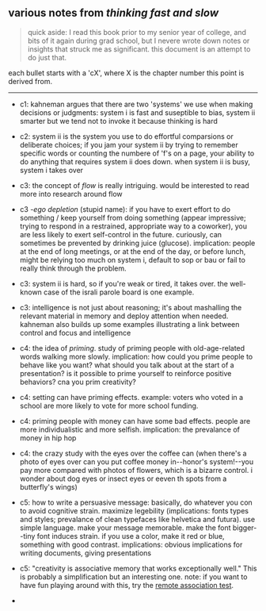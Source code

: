 ## various notes from _thinking fast and slow_

> quick aside: I read this book prior to my senior year of college, and bits of it again during grad school, but I nevere wrote down notes or insights that struck me as significant. this document is an attempt to do just that. 

each bullet starts with a 'cX', where X is the chapter number this point is derived from.

-----------

- c1: kahneman argues that there are two 'systems' we use when making decisions or judgments: system i is fast and suseptible to bias, system ii smarter but we tend not to invoke it because thinking is hard

- c2: system ii is the system you use to do effortful comparsions or deliberate choices; if you jam your system ii by trying to remember specific words or counting the numbere of 'f's on a page, your ability to do anything that requires system ii does down. when system ii is busy, system i takes over

- c3: the concept of _flow_ is really intriguing. would be interested to read more into research around flow

- c3 -_ego depletion_ (stupid name): if you have to exert effort to do something / keep yourself from doing something (appear impressive; trying to respond in a restrained, appropriate way to a coworker), you are less likely to exert self-control in the future. curiously, can sometimes be prevented by drinking juice (glucose). implication: people at the end of long meetings, or at the end of the day, or before lunch, might be relying too much on system i, default to sop or bau or fail to really think through the problem.

- c3: system ii is hard, so if you're weak or tired, it takes over. the well-known case of the israli parole board is one example.

- c3: intelligence is not just about reasoning; it's about mashalling the relevant material in memory and deploy attention when needed. kahneman also builds up some examples illustrating a link between control and focus and intelligence 

- c4: the idea of _priming_. study of priming people with old-age-related words walking more slowly. implication: how could you prime people to behave like you want? what should you talk about at the start of a presentation? is it possible to prime yourself to reinforce positive behaviors? cna you prim creativity? 

- c4: setting can have priming effects. example: voters who voted in a school are more likely to vote for more school funding. 

- c4: priming people with money can have some bad effects. people are more individualistic and more selfish. implication: the prevalance of money in hip hop

- c4: the crazy study with the eyes over the coffee can (when there's a photo of eyes over can you put coffee money in--honor's system!--you pay more compared with photos of flowers, which is a bizarre control. i wonder about dog eyes or insect eyes or eeven th spots from a butterfly's wings)

- c5: how to write a persuasive message: basically, do whatever you con to avoid cognitive strain. maximize legebility (implications: fonts types and styles; prevalance of clean typefaces like helvetica and futura). use simple language. make your message memorable. make the font bigger--tiny font induces strain. if you use a color, make it red or blue, something with good contrast. implications: obvious implications for writing documents, giving presentations

- c5: "creativity is associative memory that works exceptionally well." This is probably a simplification but an interesting one. note: if you want to have fun playing around with this, try the [remote association test](https://www.remote-associates-test.com/).

- 